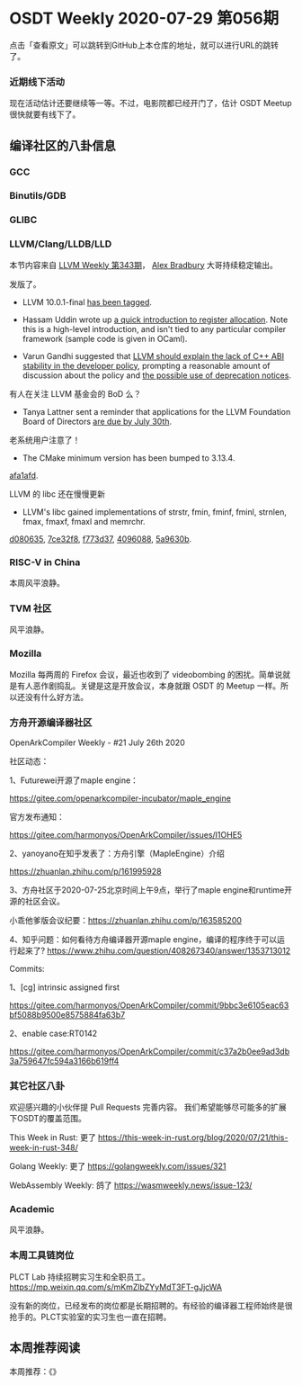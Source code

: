 # OSDT Weekly 2020-07-29 第056期

点击「查看原文」可以跳转到GitHub上本仓库的地址，就可以进行URL的跳转了。

### 近期线下活动

现在活动估计还要继续等一等。不过，电影院都已经开门了，估计 OSDT Meetup 很快就要有线下了。

## 编译社区的八卦信息

### GCC

### Binutils/GDB

### GLIBC

### LLVM/Clang/LLDB/LLD

本节内容来自 [LLVM Weekly 第343期](http://llvmweekly.org/issue/343)，
[Alex Bradbury](https://www.linkedin.com/in/alex-bradbury/) 大哥持续稳定输出。

发版了。

* LLVM 10.0.1-final [has been tagged](http://lists.llvm.org/pipermail/llvm-dev/2020-July/143572.html).

* Hassam Uddin wrote up [a quick introduction to register allocation](https://hassamuddin.com/blog/reg-alloc/). Note this is a high-level introduction, and isn't tied to any particular compiler framework (sample code is given in OCaml).

* Varun Gandhi suggested that [LLVM should explain the lack of C++ ABI stability in the developer policy](http://lists.llvm.org/pipermail/llvm-dev/2020-July/143613.html), prompting a reasonable amount of discussion about the policy and [the possible use of deprecation notices](http://lists.llvm.org/pipermail/llvm-dev/2020-July/143693.html).

有人在关注 LLVM 基金会的 BoD 么？

* Tanya Lattner sent a reminder that applications for the LLVM Foundation Board of Directors [are due by July 30th](http://lists.llvm.org/pipermail/llvm-foundation/2020-July/000212.html).

老系统用户注意了！

* The CMake minimum version has been bumped to 3.13.4.

[afa1afd](https://reviews.llvm.org/rGafa1afd4108).

LLVM 的 libc 还在慢慢更新

* LLVM's libc gained implementations of strstr, fmin, fminf, fminl, strnlen,
fmax, fmaxf, fmaxl and memrchr.

[d080635](https://reviews.llvm.org/rGd080635bfca),
[7ce32f8](https://reviews.llvm.org/rG7ce32f87f96),
[f773d37](https://reviews.llvm.org/rGf773d37ee1d),
[4096088](https://reviews.llvm.org/rG4096088e194),
[5a9630b](https://reviews.llvm.org/rG5a9630b7774).

### RISC-V in China

本周风平浪静。

### TVM 社区

风平浪静。

### Mozilla

Mozilla 每两周的 Firefox 会议，最近也收到了 videobombing 的困扰。简单说就是有人恶作剧捣乱。关键是这是开放会议，本身就跟 OSDT 的 Meetup 一样。所以还没有什么好方法。

### 方舟开源编译器社区

OpenArkCompiler Weekly - #21 July 26th 2020

社区动态：

1、Futurewei开源了maple engine：

https://gitee.com/openarkcompiler-incubator/maple_engine

官方发布通知：

https://gitee.com/harmonyos/OpenArkCompiler/issues/I1OHE5

2、yanoyano在知乎发表了：方舟引擎（MapleEngine）介绍

https://zhuanlan.zhihu.com/p/161995928

3、方舟社区于2020-07-25北京时间上午9点，举行了maple engine和runtime开源的社区会议。

小乖他爹版会议纪要：https://zhuanlan.zhihu.com/p/163585200

4、知乎问题：如何看待方舟编译器开源maple engine，编译的程序终于可以运行起来了?
https://www.zhihu.com/question/408267340/answer/1353713012

Commits:

1、[cg] intrinsic assigned first

https://gitee.com/harmonyos/OpenArkCompiler/commit/9bbc3e6105eac63bf5088b9500e8575884fa63b7

2、enable case:RT0142

https://gitee.com/harmonyos/OpenArkCompiler/commit/c37a2b0ee9ad3db3a759647fc594a3166b619ff4

### 其它社区八卦

欢迎感兴趣的小伙伴提 Pull Requests 完善内容。
我们希望能够尽可能多的扩展下OSDT的覆盖范围。

This Week in Rust: 更了
https://this-week-in-rust.org/blog/2020/07/21/this-week-in-rust-348/

Golang Weekly: 更了
https://golangweekly.com/issues/321

WebAssembly Weekly: 鸽了
https://wasmweekly.news/issue-123/

### Academic

风平浪静。

### 本周工具链岗位

PLCT Lab 持续招聘实习生和全职员工。
https://mp.weixin.qq.com/s/mKmZlbZYyMdT3FT-gJjcWA

没有新的岗位，已经发布的岗位都是长期招聘的。有经验的编译器工程师始终是很抢手的。PLCT实验室的实习生也一直在招聘。

## 本周推荐阅读

本周推荐：《》
